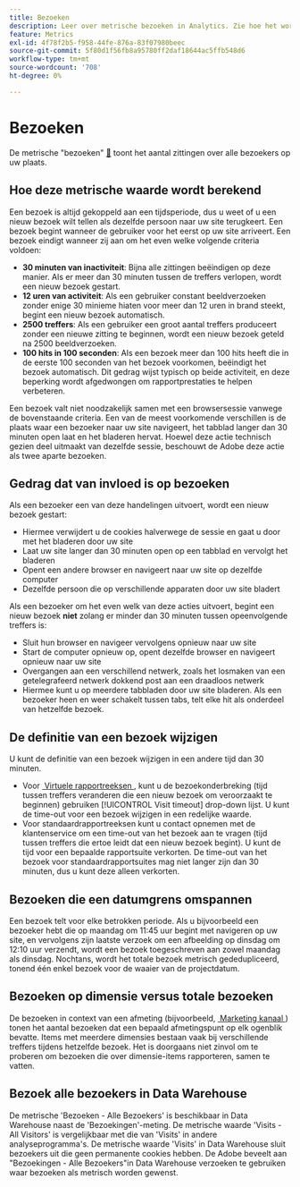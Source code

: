 ```yaml
---
title: Bezoeken
description: Leer over metrische bezoeken in Analytics. Zie hoe het wordt berekend, het gedrag dat het beïnvloedt, hoe te om zijn definitie te veranderen, en meer.
feature: Metrics
exl-id: 4f78f2b5-f958-44fe-876a-83f07980beec
source-git-commit: 5f80d1f56fb8a95780ff2daf18644ac5ffb548d6
workflow-type: tm+mt
source-wordcount: '708'
ht-degree: 0%

---
```


# Bezoeken

De metrische &quot;bezoeken&quot; [&#128279;](overview.md) toont het aantal zittingen over alle bezoekers op uw plaats.

## Hoe deze metrische waarde wordt berekend

Een bezoek is altijd gekoppeld aan een tijdsperiode, dus u weet of u een nieuw bezoek wilt tellen als dezelfde persoon naar uw site terugkeert. Een bezoek begint wanneer de gebruiker voor het eerst op uw site arriveert. Een bezoek eindigt wanneer zij aan om het even welke volgende criteria voldoen:

* **30 minuten van inactiviteit**: Bijna alle zittingen beëindigen op deze manier. Als er meer dan 30 minuten tussen de treffers verlopen, wordt een nieuw bezoek gestart.
* **12 uren van activiteit**: Als een gebruiker constant beeldverzoeken zonder enige 30 minieme hiaten voor meer dan 12 uren in brand steekt, begint een nieuw bezoek automatisch.
* **2500 treffers**: Als een gebruiker een groot aantal treffers produceert zonder een nieuwe zitting te beginnen, wordt een nieuw bezoek geteld na 2500 beeldverzoeken.
* **100 hits in 100 seconden**: Als een bezoek meer dan 100 hits heeft die in de eerste 100 seconden van het bezoek voorkomen, beëindigt het bezoek automatisch. Dit gedrag wijst typisch op beide activiteit, en deze beperking wordt afgedwongen om rapportprestaties te helpen verbeteren.

Een bezoek valt niet noodzakelijk samen met een browsersessie vanwege de bovenstaande criteria. Een van de meest voorkomende verschillen is de plaats waar een bezoeker naar uw site navigeert, het tabblad langer dan 30 minuten open laat en het bladeren hervat. Hoewel deze actie technisch gezien deel uitmaakt van dezelfde sessie, beschouwt de Adobe deze actie als twee aparte bezoeken.

## Gedrag dat van invloed is op bezoeken

Als een bezoeker een van deze handelingen uitvoert, wordt een nieuw bezoek gestart:

* Hiermee verwijdert u de cookies halverwege de sessie en gaat u door met het bladeren door uw site
* Laat uw site langer dan 30 minuten open op een tabblad en vervolgt het bladeren
* Opent een andere browser en navigeert naar uw site op dezelfde computer
* Dezelfde persoon die op verschillende apparaten door uw site bladert

Als een bezoeker om het even welk van deze acties uitvoert, begint een nieuw bezoek **niet** zolang er minder dan 30 minuten tussen opeenvolgende treffers is:

* Sluit hun browser en navigeer vervolgens opnieuw naar uw site
* Start de computer opnieuw op, opent dezelfde browser en navigeert opnieuw naar uw site
* Overgangen aan een verschillend netwerk, zoals het losmaken van een getelegrafeerd netwerk dokkend post aan een draadloos netwerk
* Hiermee kunt u op meerdere tabbladen door uw site bladeren. Als een bezoeker heen en weer schakelt tussen tabs, telt elke hit als onderdeel van hetzelfde bezoek.

## De definitie van een bezoek wijzigen

U kunt de definitie van een bezoek wijzigen in een andere tijd dan 30 minuten.

* Voor [&#x200B; Virtuele rapportreeksen &#x200B;](../vrs/vrs-about.md), kunt u de bezoekonderbreking (tijd tussen treffers veranderen die een nieuw bezoek om veroorzaakt te beginnen) gebruiken [!UICONTROL Visit timeout] drop-down lijst. U kunt de time-out voor een bezoek wijzigen in een redelijke waarde.
* Voor standaardrapportreeksen kunt u contact opnemen met de klantenservice om een time-out van het bezoek aan te vragen (tijd tussen treffers die ertoe leidt dat een nieuw bezoek begint). U kunt de tijd voor een bepaalde rapportsuite verkorten. De time-out van het bezoek voor standaardrapportsuites mag niet langer zijn dan 30 minuten, dus u kunt deze alleen verkorten.

## Bezoeken die een datumgrens omspannen

Een bezoek telt voor elke betrokken periode. Als u bijvoorbeeld een bezoeker hebt die op maandag om 11:45 uur begint met navigeren op uw site, en vervolgens zijn laatste verzoek om een afbeelding op dinsdag om 12:10 uur verzendt, wordt een bezoek toegeschreven aan zowel maandag als dinsdag. Nochtans, wordt het totale bezoek metrisch gededupliceerd, tonend één enkel bezoek voor de waaier van de projectdatum.

## Bezoeken op dimensie versus totale bezoeken

De bezoeken in context van een afmeting (bijvoorbeeld, [&#x200B; Marketing kanaal &#x200B;](../dimensions/marketing-channel.md)) tonen het aantal bezoeken dat een bepaald afmetingspunt op elk ogenblik bevatte. Items met meerdere dimensies bestaan vaak bij verschillende treffers tijdens hetzelfde bezoek. Het is doorgaans niet zinvol om te proberen om bezoeken die over dimensie-items rapporteren, samen te vatten.

## Bezoek alle bezoekers in Data Warehouse

De metrische &#39;Bezoeken - Alle Bezoekers&#39; is beschikbaar in Data Warehouse naast de &#39;Bezoekingen&#39;-meting. De metrische waarde &#39;Visits - All Visitors&#39; is vergelijkbaar met die van &#39;Visits&#39; in andere analyseprogramma&#39;s. De metrische waarde &#39;Visits&#39; in Data Warehouse sluit bezoekers uit die geen permanente cookies hebben. De Adobe beveelt aan &quot;Bezoekingen - Alle Bezoekers&quot;in Data Warehouse verzoeken te gebruiken waar bezoeken als metrisch worden gewenst.

